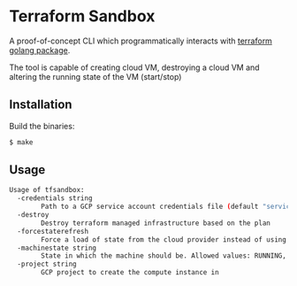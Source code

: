 # Terraform Sandbox
A proof-of-concept CLI which programmatically interacts with [terraform
golang package](https://github.com/hashicorp/terraform).

The tool is capable of creating cloud VM, destroying a cloud VM and
altering the running state of the VM (start/stop)

## Installation
Build the binaries:
```bash
$ make
```

## Usage
```bash
Usage of tfsandbox:
  -credentials string
    	Path to a GCP service account credentials file (default "service-account.json")
  -destroy
    	Destroy terraform managed infrastructure based on the plan
  -forcestaterefresh
    	Force a load of state from the cloud provider instead of using the state file on disk
  -machinestate string
    	State in which the machine should be. Allowed values: RUNNING, TERMINATED (default "RUNNING")
  -project string
    	GCP project to create the compute instance in
```
